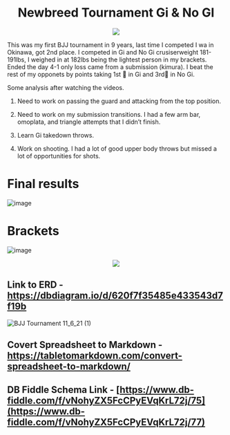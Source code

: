 <h1 align="center"> Newbreed Tournament Gi & No GI</h1>
<p align="center">
 <img src="https://user-images.githubusercontent.com/74512335/141805783-ffede77a-05e1-48af-ad18-91d5de6b8602.PNG") />
 </p>       

This was my first BJJ tournament in 9 years, last time I competed I wa in Okinawa, got 2nd place. I competed in Gi and No Gi crusiserweight 181-191lbs, I weighed in at 182lbs being the lightest person in my brackets. Ended the day 4-1 only loss came from a submission (kimura). I beat the rest of my opponets by points taking 1st 🥇 in Gi and 3rd🥉 in No Gi. 

Some analysis after watching the videos.

1. Need to work on passing the guard and attacking from the top position.

2. Need to work on my submission transitions. I had a few arm bar, omoplata, and triangle attempts that I didn’t finish.

3. Learn Gi takedown throws.

4. Work on shooting. I had a lot of good upper body throws but missed a lot of opportunities for shots.

# Final results
![image](https://user-images.githubusercontent.com/74512335/141808965-462d8b82-3c26-436f-820e-cf75e4a9742d.png)

# Brackets
![image](https://user-images.githubusercontent.com/74512335/141808280-b05a523f-3368-4146-b7d6-90f98ec892e0.png)

<p align="center">
<img src="https://user-images.githubusercontent.com/74512335/141808477-36e917b9-cd8f-4469-b437-f62551d29855.png") />
 </p> 

## Link to ERD - https://dbdiagram.io/d/620f7f35485e433543d7f19b
![BJJ Tournament 11_6_21 (1)](https://user-images.githubusercontent.com/74512335/157871200-4d04045f-786d-40ae-9fdc-52883fcc223b.png)

## Covert Spreadsheet to Markdown - https://tabletomarkdown.com/convert-spreadsheet-to-markdown/

## DB Fiddle Schema Link - [https://www.db-fiddle.com/f/vNohyZX5FcCPyEVqKrL72j/75](https://www.db-fiddle.com/f/vNohyZX5FcCPyEVqKrL72j/77)
